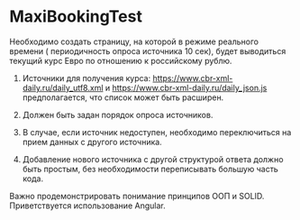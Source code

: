 # MaxiBookingTest

Необходимо создать страницу, на которой в режиме реального времени
( периодичность опроса источника 10 сек),
будет выводиться текущий курс Евро по отношению к российскому рублю.
 
1. Источники для получения курса:
https://www.cbr-xml-daily.ru/daily_utf8.xml
и
https://www.cbr-xml-daily.ru/daily_json.js
 предполагается, что список может быть расширен.
 
2. Должен быть задан порядок опроса источников.
3. В случае, если источник недоступен, необходимо переключиться на прием данных с другого источника.
4. Добавление нового источника с другой структурой ответа должно быть простым, без необходимости переписывать большую часть кода.
 
Важно продемонстрировать понимание принципов ООП и SOLID.
Приветствуется использование Angular.
